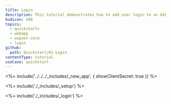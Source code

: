 ```yaml
---
title: Login
description: This tutorial demonstrates how to add user login to an ASP.NET Core 3.x application.
budicon: 448
topics:
  - quickstarts
  - webapp
  - aspnet-core
  - login
github:
  path: Quickstart/01-Login
contentType: tutorial
useCase: quickstart
---
```

<%= include('../../../_includes/_new_app', { showClientSecret: true }) %>

<%= include('./_includes/_setup') %>

<%= include('./_includes/_login') %>
